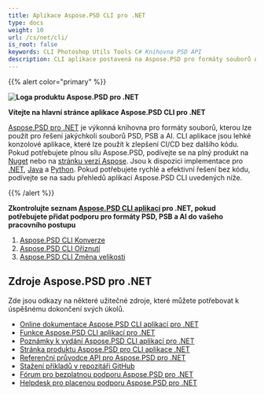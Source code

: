 ```yaml
---
title: Aplikace Aspose.PSD CLI pro .NET
type: docs
weight: 10
url: /cs/net/cli/
is_root: false
keywords: CLI Photoshop Utils Tools C# Knihovna PSD API
description: CLI aplikace postavená na Aspose.PSD pro formáty souborů Adobe Photoshop a Adobe Illustrator CI/CD automatizace. Podporuje export formátů PSD, PSB, AI do PDF, TIFF, JPEG, JPEG2000, PNG, GIF a BMP. Nepotřebuje instalaci programů Adobe Photoshop nebo Adobe Illustrator a může být spuštěna bez kódu.
---
```


{{% alert color="primary" %}} 

**![Loga produktu Aspose.PSD pro .NET](home_1.png)**

**Vítejte na hlavní stránce aplikace Aspose.PSD CLI pro .NET**

[Aspose.PSD pro .NET](/psd/cs/net/) je výkonná knihovna pro formáty souborů, kterou lze použít pro řešení jakýchkoli souborů PSD, PSB a AI. CLI aplikace jsou lehké konzolové aplikace, které lze použít k zlepšení CI/CD bez dalšího kódu. Pokud potřebujete plnou sílu Aspose.PSD, podívejte se na plný produkt na [Nuget](https://www.nuget.org/packages/Aspose.PSD) nebo na [stránku verzí Aspose](https://releases.aspose.com/psd/). Jsou k dispozici implementace pro [.NET](https://releases.aspose.com/psd/net/), [Java](https://releases.aspose.com/psd/java/) a [Python](https://releases.aspose.com/psd/python-net/). Pokud potřebujete rychlé a efektivní řešení bez kódu, podívejte se na sadu přehledů aplikací Aspose.PSD CLI uvedených níže.

{{% /alert %}} 

**Zkontrolujte seznam [Aspose.PSD CLI aplikací](/psd/cs/net/cli) pro .NET, pokud potřebujete přidat podporu pro formáty PSD, PSB a AI do vašeho pracovního postupu**

1. [Aspose.PSD CLI Konverze](/psd/cs/net/cli/conversion)
2. [Aspose.PSD CLI Oříznutí](/psd/cs/net/cli/crop)
3. [Aspose.PSD CLI Změna velikosti](/psd/cs/net/cli/resize)

## **Zdroje Aspose.PSD pro .NET**

Zde jsou odkazy na některé užitečné zdroje, které můžete potřebovat k úspěšnému dokončení svých úkolů.

- [Online dokumentace Aspose.PSD CLI aplikací pro .NET](/psd/cs/net/cli/)
- [Funkce Aspose.PSD CLI aplikací pro .NET](/psd/cs/net/cli/features/)
- [Poznámky k vydání Aspose.PSD CLI aplikací pro .NET](/psd/cs/net/cli/release-notes/)
- [Stránka produktu Aspose.PSD pro CLI aplikace .NET](https://products.aspose.com/psd/net)
- [Referenční průvodce API pro Aspose.PSD pro .NET](https://reference.aspose.com/net/psd)
- [Stažení příkladů v repozitáři GitHub](https://github.com/aspose-psd/CLI-Applications)
- [Fórum pro bezplatnou podporu Aspose.PSD pro .NET](https://forum.aspose.com/c/psd)
- [Helpdesk pro placenou podporu Aspose.PSD pro .NET](https://helpdesk.aspose.com/)
